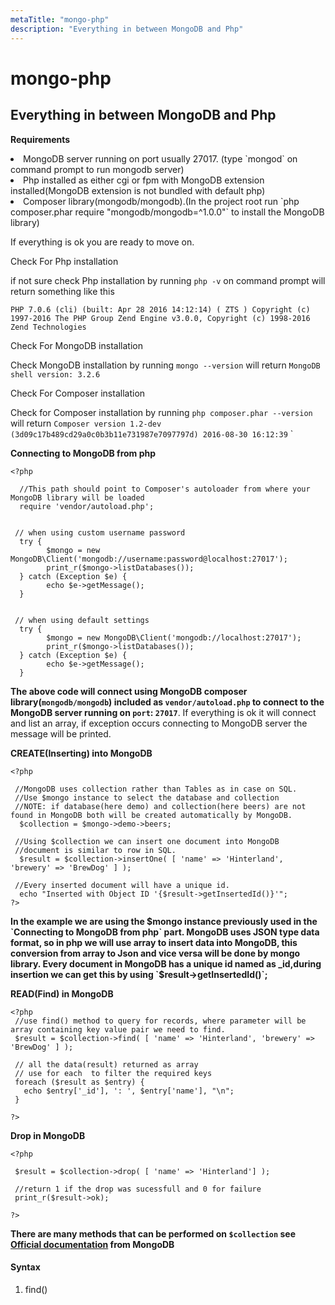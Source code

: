 ```yaml
---
metaTitle: "mongo-php"
description: "Everything in between MongoDB and Php"
---
```


# mongo-php



## Everything in between MongoDB and Php


**Requirements**

<li>
MongoDB server running on port usually 27017. (type `mongod` on command prompt to run mongodb server)
</li>
<li>
Php installed as either cgi or fpm with MongoDB extension installed(MongoDB extension is not bundled with default php)
</li>
<li>
Composer library(mongodb/mongodb).(In the project root run `php composer.phar require "mongodb/mongodb=^1.0.0"` to install the MongoDB library)
</li>

If everything is ok you are ready to move on.

> 
Check For Php installation


if not sure check Php installation by running `php -v` on command prompt will return
something like this

`PHP 7.0.6 (cli) (built: Apr 28 2016 14:12:14) ( ZTS ) Copyright (c) 1997-2016 The PHP Group Zend Engine v3.0.0, Copyright (c) 1998-2016 Zend Technologies`

> 
Check For MongoDB installation


Check MongoDB installation by running  `mongo --version` will return
`MongoDB shell version: 3.2.6`

> 
Check For Composer installation


Check for Composer installation by running  `php composer.phar --version` will return
`Composer version 1.2-dev (3d09c17b489cd29a0c0b3b11e731987e7097797d) 2016-08-30 16:12:39`
`

**Connecting to MongoDB from php**

```
<?php

  //This path should point to Composer's autoloader from where your MongoDB library will be loaded
  require 'vendor/autoload.php';


 // when using custom username password
  try {
        $mongo = new MongoDB\Client('mongodb://username:password@localhost:27017');
        print_r($mongo->listDatabases());
  } catch (Exception $e) {
        echo $e->getMessage();
  }


 // when using default settings
  try {
        $mongo = new MongoDB\Client('mongodb://localhost:27017');
        print_r($mongo->listDatabases());
  } catch (Exception $e) {
        echo $e->getMessage();
  }

```

**The above code will connect using MongoDB composer library(`mongodb/mongodb`) included as `vendor/autoload.php` to connect to the MongoDB server running on `port`: `27017`**. If everything is ok it will connect and list an array, if exception occurs connecting to MongoDB server the message will be printed.

**CREATE(Inserting) into MongoDB**

```
<?php

 //MongoDB uses collection rather than Tables as in case on SQL.
 //Use $mongo instance to select the database and collection
 //NOTE: if database(here demo) and collection(here beers) are not found in MongoDB both will be created automatically by MongoDB.
  $collection = $mongo->demo->beers;

 //Using $collection we can insert one document into MongoDB
 //document is similar to row in SQL.
  $result = $collection->insertOne( [ 'name' => 'Hinterland', 'brewery' => 'BrewDog' ] );

 //Every inserted document will have a unique id.
  echo "Inserted with Object ID '{$result->getInsertedId()}'";
?>

```

**In the example we are using the $mongo instance previously used in the `Connecting to MongoDB from php` part. MongoDB uses JSON type data format, so in php we will use array to insert data into MongoDB, this conversion from array to Json and vice versa will be done by mongo library. Every document in MongoDB has a unique id named as _id,during insertion we can get this by using `$result->getInsertedId()`;**

**READ(Find) in MongoDB**

```
<?php
 //use find() method to query for records, where parameter will be array containing key value pair we need to find.
 $result = $collection->find( [ 'name' => 'Hinterland', 'brewery' => 'BrewDog' ] );

 // all the data(result) returned as array
 // use for each  to filter the required keys
 foreach ($result as $entry) {
   echo $entry['_id'], ': ', $entry['name'], "\n";
 }

?>

```

**Drop in MongoDB**

```
<?php

 $result = $collection->drop( [ 'name' => 'Hinterland'] );

 //return 1 if the drop was sucessfull and 0 for failure
 print_r($result->ok);

?>

```

**There are many methods that can be performed on `$collection` see [Official documentation](http://mongodb.github.io/mongo-php-library/api/index.html) from MongoDB**



#### Syntax


1. find()

